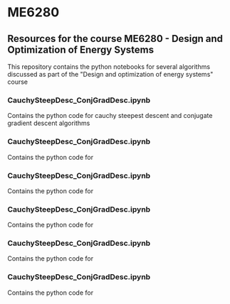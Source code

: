 # ME6280
## Resources for the course ME6280 - Design and Optimization of Energy Systems

This repository contains the python notebooks for several algorithms discussed as part of the "Design and optimization of energy systems" course

### CauchySteepDesc_ConjGradDesc.ipynb

Contains the python code for cauchy steepest descent and conjugate gradient descent algorithms

### CauchySteepDesc_ConjGradDesc.ipynb

Contains the python code for 

### CauchySteepDesc_ConjGradDesc.ipynb

Contains the python code for 

### CauchySteepDesc_ConjGradDesc.ipynb

Contains the python code for 

### CauchySteepDesc_ConjGradDesc.ipynb

Contains the python code for 

### CauchySteepDesc_ConjGradDesc.ipynb

Contains the python code for 
